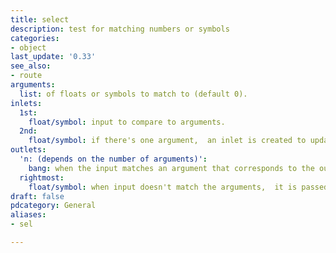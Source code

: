 ```yaml
---
title: select
description: test for matching numbers or symbols
categories:
- object
last_update: '0.33'
see_also:
- route
arguments:
  list: of floats or symbols to match to (default 0).
inlets:
  1st:
    float/symbol: input to compare to arguments.
  2nd:
    float/symbol: if there's one argument,  an inlet is created to update it.
outlets:
  'n: (depends on the number of arguments)':
    bang: when the input matches an argument that corresponds to the outlet.
  rightmost:
    float/symbol: when input doesn't match the arguments,  it is passed here.
draft: false
pdcategory: General
aliases:
- sel

---
```


